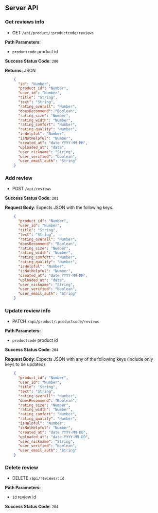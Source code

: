 ## Server API

### Get reviews info
  * GET `/api/product/:productcode/reviews`

**Path Parameters:**
  * `productcode` product id

**Success Status Code:** `200`

**Returns:** JSON

```json
    {
      "id": "Number",
      "product_id": "Number",
      "user_id": "Number",
      "title": "String",
      "text": "String",
      "rating_overall": "Number",
      "doesRecommend": "Boolean",
      "rating_size": "Number",
      "rating_width": "Number",
      "rating_comfort": "Number",
      "rating_quality": "Number",
      "isHelpful": "Number",
      "isNotHelpful": "Number",
      "created_at": "date YYYY-MM-MM",
      "uploaded_at": "date",
      "user_nickname": "String",
      "user_verified": "boolean",
      "user_email_auth": "String"
    }
```

### Add review
  * POST `/api/reviews`

**Success Status Code:** `201`

**Request Body**: Expects JSON with the following keys.

```json
    {
      "product_id": "Number",
      "user_id": "Number",
      "title": "String",
      "text": "String",
      "rating_overall": "Number",
      "doesRecommend": "Boolean",
      "rating_size": "Number",
      "rating_width": "Number",
      "rating_comfort": "Number",
      "rating_quality": "Number",
      "isHelpful": "Number",
      "isNotHelpful": "Number",
      "created_at": "date YYYY-MM-MM",
      "uploaded_at": "date",
      "user_nickname": "String",
      "user_verified": "boolean",
      "user_email_auth": "String"
    }
```


### Update review info
  * PATCH `/api/product/:productcode/reviews`

**Path Parameters:**
  * `productcode` product id

**Success Status Code:** `204`

**Request Body**: Expects JSON with any of the following keys (include only keys to be updated)

```json
    {
      "product_id": "Number",
      "user_id": "Number",
      "title": "String",
      "text": "String",
      "rating_overall": "Number",
      "doesRecommend": "Boolean",
      "rating_size": "Number",
      "rating_width": "Number",
      "rating_comfort": "Number",
      "rating_quality": "Number",
      "isHelpful": "Number",
      "isNotHelpful": "Number",
      "created_at": "date YYYY-MM-DD",
      "uploaded_at": "date YYYY-MM-DD",
      "user_nickname": "String",
      "user_verified": "boolean",
      "user_email_auth": "String"
    }
```


### Delete review
  * DELETE `/api/reviews/:id`

**Path Parameters:**
  * `id` review id

**Success Status Code:** `204`

